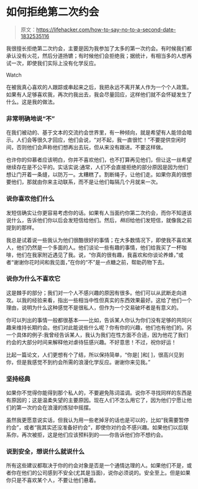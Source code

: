 # 如何拒绝第二次约会

> 原文：<https://lifehacker.com/how-to-say-no-to-a-second-date-1832535116>

我很擅长拒绝第二次约会，主要是因为我参加了太多的第一次约会。有时候我们都承认没有火花，然后分道扬镳；有时候他们会拒绝我；据统计，有相当多的人想再试一次，即使我们实际上没有化学反应。

Watch

在被我真心喜欢的人跟踪或串起来之后，我把永远不离开某人作为一个个人政策。如果有人足够喜欢我，再次约我出去，我会尽量回应，这样他们就不会怀疑发生了什么。这是我的做法。

### 非常明确地说“不”

在我们被动的、基于文本的交流约会世界里，有一种倾向，就是希望有人能领会暗示。人们会等很久才回应，他们会说，“对不起，我一直很忙！”不要提供空闲时间，否则他们会声称他们想再出去玩，但从来没有跟进。不要这样做。

也许你的仰慕者应该明白，你并不喜欢他们，也不打算再见他们，但让这一丝希望继续存在是不公平的。实话实说:通常，人们不会直接拒绝的部分原因是因为他们想让门开着一条缝，以防万一。太糟糕了。割断绳子，让他们走。如果你真的很想要他们，那就由你来主动联系，而不是让他们每隔几个月就来一次。

### 说你喜欢他们什么

发短信确实让你更容易考虑你的话。如果有人当面约你第二次约会，而你不知道该说什么，告诉他们你以后会发短信给他们。然后，*稍后*给他们发短信，就像我之前提到的那样。

我总是试着说一些我认为他们很酷很好的事情；在大多数情况下，即使我不喜欢某人，他们仍然是一个多面的人。他们谈论一些有趣的事情，他们给我买了一杯咖啡，他们在我家附近遇见了我。说，“你真的很有趣，我喜欢和你谈论养蜂，”或者“谢谢你花时间和我见面，”在你的“不”是一点糖之前，帮助药物下去。

### 说你为什么不喜欢它

这是棘手的部分；我们对一个人不感兴趣的原因有很多。他们可以从武断走向进攻。以我的经验来看，指出一些相当中性但真实的东西效果最好。这给了他们一个理由，说明为什么这种感觉不是很私人，但作为一个交易破坏者是有意义的。

你可以列出的事情一般都很基本——比如，告诉某人你认为你们没有足够的共同兴趣来维持长期约会。他们对此能说些什么呢？你有你的兴趣，他们也有他们的。另一个具体的例子:我曾经告诉某人，我认为我们在性方面不合适，因为他花了我们约会的大部分时间来解释他对虐待狂感兴趣。不好意思！不过，祝你好运！

比起一篇论文，人们更想有个了结，所以保持简单，“你是[ ]和[ ]，很高兴见到你，但是我感觉不到约会所需的浪漫化学反应。谢谢你来见我。”

### 坚持经典

如果你不觉得你能得到那个私人的，不要避免陈词滥调。说你不寻找同样的东西是有原因的；这是温柔失望的主要原因。现在人们不怎么用它了，因为他们宁愿让他们的第一次约会在浪漫的炼狱中摇摆。

虽然我更愿意说实话，但我认为用一些老掉牙的话也是可以的，比如“我需要暂停约会”，或者“我其实还没准备好约会”，即使你对约会不感兴趣。如果他们以后联系你，再次被拒，这是他们应该预料到的——你告诉他们你不想约会。

### 说到安全，想说什么就说什么

所有这些建议都取决于你的约会对象是否是一个通情达理的人。如果他们不是，或者你在他们的公司感到不安全(尤其是当面)，说你必须说的。安全至上。但是如果你只是不喜欢某个人，不要让他们悬着。